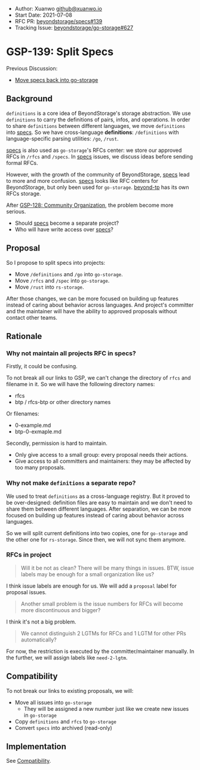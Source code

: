 - Author: Xuanwo <github@xuanwo.io>
- Start Date: 2021-07-08
- RFC PR: [beyondstorage/specs#139](https://github.com/beyondstorage/specs/issues/139)
- Tracking Issue: [beyondstorage/go-storage#627](https://git.fastonetech.com/fastone/go-storage/issues/627)

# GSP-139: Split Specs

Previous Discussion:

- [Move specs back into go-storage](https://github.com/beyondstorage/specs/issues/138)

## Background

`definitions` is a core idea of BeyondStorage's storage abstraction. We use `definitions` to carry the definitions of pairs, infos, and operations. In order to share `definitions` between different languages, we move `definitions` into [specs]. So we have cross-language **definitions**: `/definitions` with language-specific parsing utilities: `/go`, `/rust`.

[specs] is also used as `go-storage`'s RFCs center: we store our approved RFCs in `/rfcs` and `/specs`. In [specs] issues, we discuss ideas before sending formal RFCs.

However, with the growth of the community of BeyondStorage, [specs] lead to more and more confusion. [specs] looks like RFC centers for BeyondStorage, but only been used for `go-storage`. [beyond-tp](https://github.com/beyondstorage/beyond-tp) has its own RFCs storage.

After [GSP-128: Community Organization](./128-community-organization.md), the problem become more serious.

- Should [specs] become a separate project?
- Who will have write access over [specs]?

## Proposal

So I propose to split specs into projects:

- Move `/definitions` and `/go` into `go-storage`.
- Move `/rfcs` and `/spec` into `go-storage`.
- Move `/rust` into `rs-storage`.

After those changes, we can be more focused on building up features instead of caring about behavior across languages. And project's committer and the maintainer will have the ability to approved proposals without contact other teams.

## Rationale

### Why not maintain all projects RFC in specs?

Firstly, it could be confusing.

To not break all our links to GSP, we can't change the directory of `rfcs` and filename in it. So we will have the following directory names:

- rfcs
- btp / rfcs-btp or other directory names

Or filenames:

- 0-example.md
- btp-0-exmaple.md

Secondly, permission is hard to maintain.

- Only give access to a small group: every proposal needs their actions.
- Give access to all committers and maintainers: they may be affected by too many proposals.

### Why not make `definitions` a separate repo?

We used to treat `definitions` as a cross-language registry. But it proved to be over-designed: definition files are easy to maintain and we don't need to share them between different languages. After separation, we can be more focused on building up features instead of caring about behavior across languages.

So we will split current definitions into two copies, one for `go-storage` and the other one for `rs-storage`. Since then, we will not sync them anymore.

### RFCs in project

> Will it be not as clean? There will be many things in issues. BTW, issue labels may be enough for a small organization like us?

I think issue labels are enough for us. We will add a `proposal` label for proposal issues.

> Another small problem is the issue numbers for RFCs will become more discontinuous and bigger?

I think it's not a big problem.

> We cannot distinguish 2 LGTMs for RFCs and 1 LGTM for other PRs automatically?

For now, the restriction is executed by the committer/maintainer manually. In the further, we will assign labels like `need-2-lgtm`.

## Compatibility

To not break our links to existing proposals, we will:

- Move all issues into `go-storage`
    - They will be assigned a new number just like we create new issues in `go-storage`
- Copy `definitions` and `rfcs` to `go-storage`
- Convert `specs` into archived (read-only)

## Implementation

See [Compatibility](#Compatibility).

[specs]: https://github.com/beyondstorage/specs

